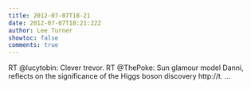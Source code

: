 ```yaml
---
title: 2012-07-07T18-21
date: 2012-07-07T18:21:22Z
author: Lee Turner
showtoc: false
comments: true
---
```


RT @lucytobin: Clever trevor. RT @ThePoke: Sun glamour model Danni, reflects on the significance of the Higgs boson discovery  http://t. ...

